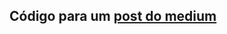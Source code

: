 ## Código para um [post do medium](https://rafaelfavazzi.medium.com/lidando-com-erros-globalmente-em-uma-api-feita-com-node-js-b9ddd2a0398)
